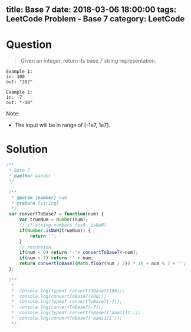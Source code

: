 title: Base 7
date: 2018-03-06 18:00:00
tags: LeetCode Problem - Base 7
category: LeetCode
---
# Question
> Given an integer, return its base 7 string representation.

```
Example 1:
in: 100
out: "202"
```

```
Example 1:
in: -7
out: "-10"
```

Note:

* The input will be in range of [-1e7, 1e7].




# Solution

```javascript
/**
 * Base 7
 * @author wander
 */

 /**
  * @param {number} num
  * @return {string}
  */
 var convertToBase7 = function(num) {
     var trueNum = Number(num);
     // if string numbers (es6: isNaN)
     if(Number.isNaN(trueNum)) {
         return '';
     }
     // recursion
     if(num < 0) return '-'+ convertToBase7(-num);
     if(num < 7) return '' + num;
     return convertToBase7(Math.floor(num / 7)) * 10 + num % 7 + '';
 };

 /**
  *
  *  console.log(typeof convertToBase7(100));
  *  console.log(convertToBase7(100));
  *  console.log(typeof convertToBase7(-7));
  *  console.log(convertToBase7(-7));
  *  console.log(typeof convertToBase7('aaa1111'));
  *  console.log(convertToBase7('aaa1111'));
  */


```
